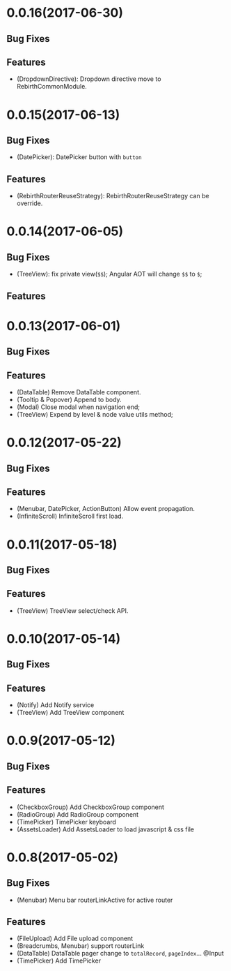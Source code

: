 
# 0.0.16(2017-06-30)

## Bug Fixes


## Features

* (DropdownDirective): Dropdown directive move to RebirthCommonModule.


# 0.0.15(2017-06-13)

## Bug Fixes

* (DatePicker): DatePicker button with `button`

## Features

* (RebirthRouterReuseStrategy): RebirthRouterReuseStrategy can be override.

# 0.0.14(2017-06-05)

## Bug Fixes

* (TreeView): fix private view(`$$`); Angular AOT will change `$$` to `$`;

## Features


# 0.0.13(2017-06-01)

## Bug Fixes

## Features

* (DataTable) Remove DataTable component.
* (Tooltip & Popover) Append to body.
* (Modal) Close modal when navigation end;
* (TreeView) Expend by level & node value utils method;



# 0.0.12(2017-05-22)

## Bug Fixes

## Features

* (Menubar, DatePicker, ActionButton) Allow event propagation.
* (InfiniteScroll) InfiniteScroll first load.



# 0.0.11(2017-05-18)

## Bug Fixes

## Features

* (TreeView) TreeView select/check API.


# 0.0.10(2017-05-14)

## Bug Fixes

## Features

* (Notify) Add Notify service
* (TreeView) Add TreeView component


# 0.0.9(2017-05-12)

## Bug Fixes

## Features

* (CheckboxGroup) Add CheckboxGroup component
* (RadioGroup) Add RadioGroup component
* (TimePicker) TimePicker keyboard
* (AssetsLoader) Add AssetsLoader to load javascript & css file


# 0.0.8(2017-05-02)

## Bug Fixes

* (Menubar) Menu bar routerLinkActive for active router

## Features

* (FileUpload) Add File upload component
* (Breadcrumbs, Menubar) support routerLink
* (DataTable) DataTable pager change to `totalRecord`, `pageIndex`... @Input
* (TimePicker) Add TimePicker
   
